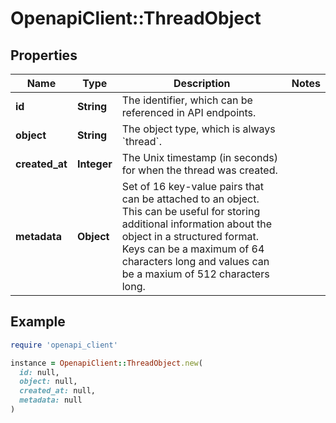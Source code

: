 # OpenapiClient::ThreadObject

## Properties

| Name | Type | Description | Notes |
| ---- | ---- | ----------- | ----- |
| **id** | **String** | The identifier, which can be referenced in API endpoints. |  |
| **object** | **String** | The object type, which is always &#x60;thread&#x60;. |  |
| **created_at** | **Integer** | The Unix timestamp (in seconds) for when the thread was created. |  |
| **metadata** | **Object** | Set of 16 key-value pairs that can be attached to an object. This can be useful for storing additional information about the object in a structured format. Keys can be a maximum of 64 characters long and values can be a maxium of 512 characters long.  |  |

## Example

```ruby
require 'openapi_client'

instance = OpenapiClient::ThreadObject.new(
  id: null,
  object: null,
  created_at: null,
  metadata: null
)
```

